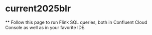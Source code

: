 # current2025blr

** Follow this page to run Flink SQL queries, both in Confluent Cloud Console as well as in your favorite IDE.
